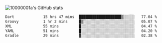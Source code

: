 ![10000001a's GitHub stats](https://github-readme-stats.vercel.app/api?username=10000001a&show_icons=true&theme=onedark&count_private=true)

<!-- [![Top Langs](https://github-readme-stats.vercel.app/api/top-langs/?username=10000001a&layout=compact&theme=onedark&langs_count=5)](https://github.com/anuraghazra/github-readme-stats) -->
<!--
**10000001a/10000001a** is a ✨ _special_ ✨ repository because its `README.md` (this file) appears on your GitHub profile.

Here are some ideas to get you started:

- 🔭 I’m currently working on ...
- 🌱 I’m currently learning ...
- 👯 I’m looking to collaborate on ...
- 🤔 I’m looking for help with ...
- 💬 Ask me about ...
- 📫 How to reach me: ...
- 😄 Pronouns: ...
- ⚡ Fun fact: ...
-->

<!--START_SECTION:waka-->

```txt
Dart             15 hrs 47 mins  ███████████████████▒░░░░░   77.04 %
Groovy           1 hr 2 mins     █▒░░░░░░░░░░░░░░░░░░░░░░░   05.07 %
XML              55 mins         █░░░░░░░░░░░░░░░░░░░░░░░░   04.47 %
YAML             51 mins         █░░░░░░░░░░░░░░░░░░░░░░░░   04.20 %
Gradle           29 mins         ▓░░░░░░░░░░░░░░░░░░░░░░░░   02.38 %
```

<!--END_SECTION:waka-->
